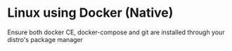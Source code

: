 # Linux using Docker (Native)

Ensure both docker CE, docker-compose and git are installed through your distro's package manager
